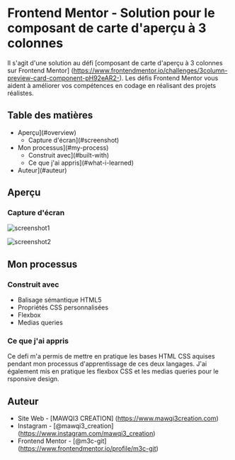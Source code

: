 # Frontend Mentor - Solution pour le composant de carte d'aperçu à 3 colonnes

Il s'agit d'une solution au défi [composant de carte d'aperçu à 3 colonnes sur Frontend Mentor] (https://www.frontendmentor.io/challenges/3column-preview-card-component-pH92eAR2-). Les défis Frontend Mentor vous aident à améliorer vos compétences en codage en réalisant des projets réalistes.

## Table des matières

- Aperçu](#overview)
  - Capture d'écran](#screenshot)
- Mon processus](#my-process)
  - Construit avec](#built-with)
  - Ce que j'ai appris](#what-i-learned)
- Auteur](#auteur)

## Aperçu

### Capture d'écran
![screenshot1](https://user-images.githubusercontent.com/122054879/222932313-e3614477-3d91-4544-9bfa-a4eed6e65a68.png)

![screenshot2](https://user-images.githubusercontent.com/122054879/222932318-7ab69648-633b-4586-8f87-fb7f7418ae72.png)


## Mon processus

### Construit avec

- Balisage sémantique HTML5
- Propriétés CSS personnalisées
- Flexbox
- Medias queries


### Ce que j'ai appris

Ce defi m'a permis de mettre en pratique les bases HTML CSS aquises pendant mon processus d'apprentissage de ces deux langages.
J'ai également mis en pratique les flexbox CSS et les medias queries pour le rsponsive design.

## Auteur

- Site Web - [MAWQI3 CREATION] (https://www.mawqi3creation.com)
- Instagram - [@mawqi3_creation] (https://www.instagram.com/mawqi3_creation)
- Frontend Mentor - [@m3c-git] (https://www.frontendmentor.io/profile/m3c-git)
